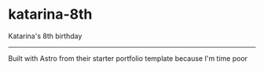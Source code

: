 # katarina-8th
Katarina's 8th birthday

---

Built with Astro from their starter portfolio template because I'm time poor